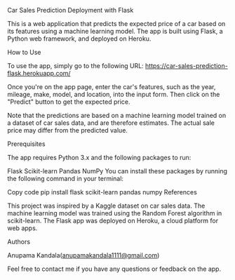 Car Sales Prediction Deployment with Flask

This is a web application that predicts the expected price of a car based on its features using a machine learning model. The app is built using Flask, a Python web framework, and deployed on Heroku.

How to Use

To use the app, simply go to the following URL: https://car-sales-prediction-flask.herokuapp.com/

Once you're on the app page, enter the car's features, such as the year, mileage, make, model, and location, into the input form. Then click on the "Predict" button to get the expected price.

Note that the predictions are based on a machine learning model trained on a dataset of car sales data, and are therefore estimates. The actual sale price may differ from the predicted value.

Prerequisites

The app requires Python 3.x and the following packages to run:

Flask
Scikit-learn
Pandas
NumPy
You can install these packages by running the following command in your terminal:

Copy code
pip install flask scikit-learn pandas numpy
References

This project was inspired by a Kaggle dataset on car sales data. The machine learning model was trained using the Random Forest algorithm in scikit-learn. The Flask app was deployed on Heroku, a cloud platform for web apps.

Authors

Anupama Kandala(anupamakandala1111@gmail.com)

Feel free to contact me if you have any questions or feedback on the app.
